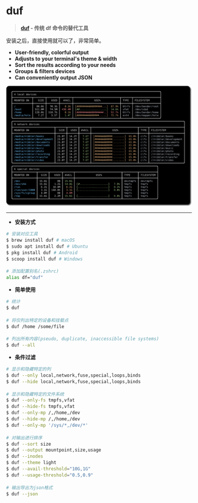 # duf

> **[duf](https://github.com/muesli/duf) - 传统 df 命令的替代工具**

安装之后，直接使用就可以了，非常简单。

- **User-friendly, colorful output**
- **Adjusts to your terminal's theme & width**
- **Sort the results according to your needs**
- **Groups & filters devices**
- **Can conveniently output JSON**

![duf](../images/tools-duf.png)

---

- **安装方式**

```bash
# 安装对应工具
$ brew install duf # macOS
$ sudo apt install duf # Ubuntu
$ pkg install duf # Android
$ scoop install duf # Windows

# 添加配置别名(.zshrc)
alias df="duf"
```

- **简单使用**

```bash
# 统计
$ duf

# 将仅列出特定的设备和挂载点
$ duf /home /some/file

# 列出所有内容(pseudo, duplicate, inaccessible file systems)
$ duf --all
```

- **条件过滤**

```bash
# 显示和隐藏特定的列
$ duf --only local,network,fuse,special,loops,binds
$ duf --hide local,network,fuse,special,loops,binds

# 显示和隐藏特定的文件系统
$ duf --only-fs tmpfs,vfat
$ duf --hide-fs tmpfs,vfat
$ duf --only-mp /,/home,/dev
$ duf --hide-mp /,/home,/dev
$ duf --only-mp '/sys/*,/dev/*'

# 对输出进行排序
$ duf --sort size
$ duf --output mountpoint,size,usage
$ duf --inodes
$ duf --theme light
$ duf --avail-threshold="10G,1G"
$ duf --usage-threshold="0.5,0.9"

# 输出导出为json格式
$ duf --json
```
